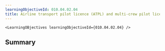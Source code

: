 ```yaml
---
learningObjectiveId: 010.04.02.04
title: Airline transport pilot licence (ATPL) and multi-crew pilot licence (MPL)
---
```


```tsx eval
<LearningOBjectives learningObjectiveId={010.04.02.04} />
```

## Summary
